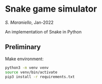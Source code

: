 # Snake game simulator
*S. Maraniello*, Jan-2022

An implementation of Snake in Python


## Preliminary

Make environment:

```sh
python3 -m venv venv
source venv/bin/activate
pip3 install -r requirements.txt
```




